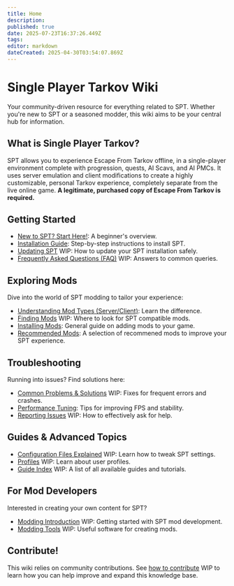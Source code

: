 ```yaml
---
title: Home
description: 
published: true
date: 2025-07-23T16:37:26.449Z
tags: 
editor: markdown
dateCreated: 2025-04-30T03:54:07.869Z
---
```


# Single Player Tarkov Wiki

Your community-driven resource for everything related to SPT. Whether you're new to SPT or a seasoned modder, this wiki aims to be your central hub for information.

## What is Single Player Tarkov?

SPT allows you to experience Escape From Tarkov offline, in a single-player environment complete with progression, quests, AI Scavs, and AI PMCs. It uses server emulation and client modifications to create a highly customizable, personal Tarkov experience, completely separate from the live online game. **A legitimate, purchased copy of Escape From Tarkov is required.**

## Getting Started

- [New to SPT? Start Here!](/Beginners_Guide): A beginner's overview.
- [Installation Guide](/Installation_Guide): Step-by-step instructions to install SPT.
- [Updating SPT](#) WIP: How to update your SPT installation safely.
- [Frequently Asked Questions (FAQ)](#) WIP: Answers to common queries.

## Exploring Mods

Dive into the world of SPT modding to tailor your experience:

- [Understanding Mod Types (Server/Client)](/Mod_Types): Learn the difference.
- [Finding Mods](#) WIP: Where to look for SPT compatible mods.
- [Installing Mods](/Installing_Mods): General guide on adding mods to your game.
- [Recommended Mods](/Recommended_Mods): A selection of recommened mods to improve your SPT experience.

## Troubleshooting

Running into issues? Find solutions here:

- [Common Problems & Solutions](#) WIP: Fixes for frequent errors and crashes.
- [Performance Tuning](/Performance_Tuning): Tips for improving FPS and stability.
- [Reporting Issues](#) WIP: How to effectively ask for help.

## Guides & Advanced Topics

- [Configuration Files Explained](#) WIP: Learn how to tweak SPT settings.
- [Profiles](#) WIP: Learn about user profiles.
- [Guide Index](#) WIP: A list of all available guides and tutorials.

## For Mod Developers

Interested in creating your own content for SPT?

- [Modding Introduction](#) WIP: Getting started with SPT mod development.
- [Modding Tools](#) WIP: Useful software for creating mods.

## Contribute!

This wiki relies on community contributions. See [how to contribute](#) WIP to learn how you can help improve and expand this knowledge base.
